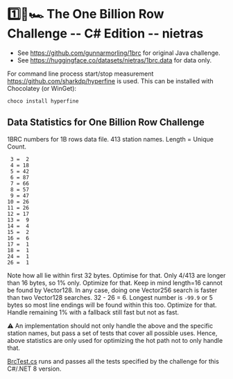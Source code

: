 ﻿# 1️⃣🐝🏎️ The One Billion Row Challenge -- C# Edition -- nietras

* See https://github.com/gunnarmorling/1brc for original Java challenge.
* See https://huggingface.co/datasets/nietras/1brc.data for data only.

For command line process start/stop measurement
https://github.com/sharkdp/hyperfine is used. This can be installed with
Chocolatey (or WinGet):
```
choco install hyperfine
```

## Data Statistics for One Billion Row Challenge
1BRC numbers for 1B rows data file. 413 station names. Length = Unique Count.
```
 3 =  2
 4 = 18
 5 = 42
 6 = 87
 7 = 66
 8 = 57
 9 = 47
10 = 26
11 = 26
12 = 17
13 =  9
14 =  4
15 =  2
16 =  6
17 =  1
18 =  1
24 =  1
26 =  1
```
Note how all lie within first 32 bytes. Optimise for that. Only 4/413 are longer
than 16 bytes, so 1% only. Optimize for that. Keep in mind length=16 cannot be
found by Vector128. In any case, doing one Vector256 search is faster than two
Vector128 searches. 32 - 26 = 6. Longest number is `-99.9` or 5 bytes so most
line endings will be found within this too. Optimize for that.
Handle remaining 1% with a fallback still fast but not as fast.

⚠ An implementation should not only handle the above and the specific station
names, but pass a set of tests that cover all possible uses. Hence, above
statistics are only used for optimizing the hot path not to only handle that.

[BrcTest.cs](./src/Brc.Test/BrcTest.cs) runs and passes all the tests specified
by the challenge for this C#/.NET 8 version.